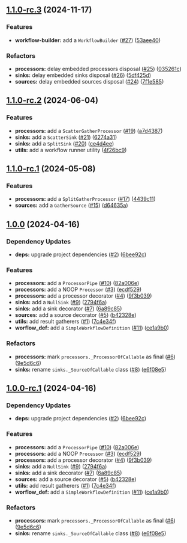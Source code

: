 ## [1.1.0-rc.3](https://github.com/savannahghi/sghi-etl-commons/compare/v1.1.0-rc.2...v1.1.0-rc.3) (2024-11-17)


### Features

* **workflow-builder:** add a `WorkflowBuilder` ([#27](https://github.com/savannahghi/sghi-etl-commons/issues/27)) ([53aee40](https://github.com/savannahghi/sghi-etl-commons/commit/53aee40cb9f8573b9b681a455fb745bf665f5195))


### Refactors

* **processors:** delay embedded processors disposal ([#25](https://github.com/savannahghi/sghi-etl-commons/issues/25)) ([035261c](https://github.com/savannahghi/sghi-etl-commons/commit/035261c83e498ce6f902e8bc6931cc60619b89fa))
* **sinks:** delay embedded sinks disposal ([#26](https://github.com/savannahghi/sghi-etl-commons/issues/26)) ([5df425d](https://github.com/savannahghi/sghi-etl-commons/commit/5df425d210076518c9ba327df476e8504e31c5a9))
* **sources:** delay embedded sources disposal ([#24](https://github.com/savannahghi/sghi-etl-commons/issues/24)) ([7f1e585](https://github.com/savannahghi/sghi-etl-commons/commit/7f1e58560e79cfd8b5e9a3b9c87a3b7c98b212d3))

## [1.1.0-rc.2](https://github.com/savannahghi/sghi-etl-commons/compare/v1.1.0-rc.1...v1.1.0-rc.2) (2024-06-04)


### Features

* **processors:** add a `ScatterGatherProcessor` ([#19](https://github.com/savannahghi/sghi-etl-commons/issues/19)) ([a7d4387](https://github.com/savannahghi/sghi-etl-commons/commit/a7d43871ebbf071324ccac2acf86ae61a71b0b2d))
* **sinks:** add a `ScatterSink` ([#21](https://github.com/savannahghi/sghi-etl-commons/issues/21)) ([6274a31](https://github.com/savannahghi/sghi-etl-commons/commit/6274a31ec774e5fd720938360702af8e44994d63))
* **sinks:** add a `SplitSink` ([#20](https://github.com/savannahghi/sghi-etl-commons/issues/20)) ([ce4d4ee](https://github.com/savannahghi/sghi-etl-commons/commit/ce4d4ee0e3bf1d7b302f4c08f98acd12993ce832))
* **utils:** add a workflow runner utility ([4f26bc9](https://github.com/savannahghi/sghi-etl-commons/commit/4f26bc9f2b24c2db1acff289c7545b0dc68d0203))

## [1.1.0-rc.1](https://github.com/savannahghi/sghi-etl-commons/compare/v1.0.0...v1.1.0-rc.1) (2024-05-08)


### Features

* **processors:** add a `SplitGatherProcessor` ([#17](https://github.com/savannahghi/sghi-etl-commons/issues/17)) ([4439c11](https://github.com/savannahghi/sghi-etl-commons/commit/4439c11724fe1630d2f53e3cc4be8ebc798ff352))
* **sources:** add a `GatherSource` ([#15](https://github.com/savannahghi/sghi-etl-commons/issues/15)) ([d64635a](https://github.com/savannahghi/sghi-etl-commons/commit/d64635a66fa058c9c26007d281620491de8b9a7e))

## [1.0.0](https://github.com/savannahghi/sghi-etl-commons/compare/...v1.0.0) (2024-04-16)


### Dependency Updates

* **deps:** upgrade project dependencies ([#2](https://github.com/savannahghi/sghi-etl-commons/issues/2)) ([6bee92c](https://github.com/savannahghi/sghi-etl-commons/commit/6bee92caa6464c52ee03c0a609dec5fd5b919fea))


### Features

* **processors:** add a `ProcessorPipe` ([#10](https://github.com/savannahghi/sghi-etl-commons/issues/10)) ([82a006e](https://github.com/savannahghi/sghi-etl-commons/commit/82a006ee58bfacc723e3bed2612114f002276719))
* **processors:** add a NOOP `Processor` ([#3](https://github.com/savannahghi/sghi-etl-commons/issues/3)) ([ecdf529](https://github.com/savannahghi/sghi-etl-commons/commit/ecdf529bbf091dc3d88060331ba6dc66703118f5))
* **processors:** add a processor decorator ([#4](https://github.com/savannahghi/sghi-etl-commons/issues/4)) ([9f3b039](https://github.com/savannahghi/sghi-etl-commons/commit/9f3b0393630c2bae8df568f4a0fd977f1d34effc))
* **sinks:** add a `NullSink` ([#9](https://github.com/savannahghi/sghi-etl-commons/issues/9)) ([2794f6a](https://github.com/savannahghi/sghi-etl-commons/commit/2794f6ab198d9a2e211cd57f3e6ab6c6aab0a815))
* **sinks:** add a sink decorator ([#7](https://github.com/savannahghi/sghi-etl-commons/issues/7)) ([6a89c85](https://github.com/savannahghi/sghi-etl-commons/commit/6a89c85d30e8a28abc995823df9fc06aa8d52f14))
* **sources:** add a source decorator ([#5](https://github.com/savannahghi/sghi-etl-commons/issues/5)) ([b42328e](https://github.com/savannahghi/sghi-etl-commons/commit/b42328e7c94bf975df4e2ddde454bdad13d8bae7))
* **utils:** add result gatherers ([#1](https://github.com/savannahghi/sghi-etl-commons/issues/1)) ([7c4e34f](https://github.com/savannahghi/sghi-etl-commons/commit/7c4e34f738e9b8774d7c1d7ba3e6386229b25786))
* **worflow_def:** add a `SimpleWorkflowDefinition` ([#11](https://github.com/savannahghi/sghi-etl-commons/issues/11)) ([ce1a9b0](https://github.com/savannahghi/sghi-etl-commons/commit/ce1a9b03a6fa6e0b6ab75a8635c98e0b8267be86))


### Refactors

* **processors:** mark `processors._ProcessorOfCallable` as final ([#6](https://github.com/savannahghi/sghi-etl-commons/issues/6)) ([9e5d6c6](https://github.com/savannahghi/sghi-etl-commons/commit/9e5d6c6d50a8e92cb2fe35537edf866dd1098d15))
* **sinks:** rename `sinks._SourceOfCallable` class ([#8](https://github.com/savannahghi/sghi-etl-commons/issues/8)) ([e6f08e5](https://github.com/savannahghi/sghi-etl-commons/commit/e6f08e5f9edb25067529980d9d13f7e3d75a3847))

## [1.0.0-rc.1](https://github.com/savannahghi/sghi-etl-commons/compare/...v1.0.0-rc.1) (2024-04-16)


### Dependency Updates

* **deps:** upgrade project dependencies ([#2](https://github.com/savannahghi/sghi-etl-commons/issues/2)) ([6bee92c](https://github.com/savannahghi/sghi-etl-commons/commit/6bee92caa6464c52ee03c0a609dec5fd5b919fea))


### Features

* **processors:** add a `ProcessorPipe` ([#10](https://github.com/savannahghi/sghi-etl-commons/issues/10)) ([82a006e](https://github.com/savannahghi/sghi-etl-commons/commit/82a006ee58bfacc723e3bed2612114f002276719))
* **processors:** add a NOOP `Processor` ([#3](https://github.com/savannahghi/sghi-etl-commons/issues/3)) ([ecdf529](https://github.com/savannahghi/sghi-etl-commons/commit/ecdf529bbf091dc3d88060331ba6dc66703118f5))
* **processors:** add a processor decorator ([#4](https://github.com/savannahghi/sghi-etl-commons/issues/4)) ([9f3b039](https://github.com/savannahghi/sghi-etl-commons/commit/9f3b0393630c2bae8df568f4a0fd977f1d34effc))
* **sinks:** add a `NullSink` ([#9](https://github.com/savannahghi/sghi-etl-commons/issues/9)) ([2794f6a](https://github.com/savannahghi/sghi-etl-commons/commit/2794f6ab198d9a2e211cd57f3e6ab6c6aab0a815))
* **sinks:** add a sink decorator ([#7](https://github.com/savannahghi/sghi-etl-commons/issues/7)) ([6a89c85](https://github.com/savannahghi/sghi-etl-commons/commit/6a89c85d30e8a28abc995823df9fc06aa8d52f14))
* **sources:** add a source decorator ([#5](https://github.com/savannahghi/sghi-etl-commons/issues/5)) ([b42328e](https://github.com/savannahghi/sghi-etl-commons/commit/b42328e7c94bf975df4e2ddde454bdad13d8bae7))
* **utils:** add result gatherers ([#1](https://github.com/savannahghi/sghi-etl-commons/issues/1)) ([7c4e34f](https://github.com/savannahghi/sghi-etl-commons/commit/7c4e34f738e9b8774d7c1d7ba3e6386229b25786))
* **worflow_def:** add a `SimpleWorkflowDefinition` ([#11](https://github.com/savannahghi/sghi-etl-commons/issues/11)) ([ce1a9b0](https://github.com/savannahghi/sghi-etl-commons/commit/ce1a9b03a6fa6e0b6ab75a8635c98e0b8267be86))


### Refactors

* **processors:** mark `processors._ProcessorOfCallable` as final ([#6](https://github.com/savannahghi/sghi-etl-commons/issues/6)) ([9e5d6c6](https://github.com/savannahghi/sghi-etl-commons/commit/9e5d6c6d50a8e92cb2fe35537edf866dd1098d15))
* **sinks:** rename `sinks._SourceOfCallable` class ([#8](https://github.com/savannahghi/sghi-etl-commons/issues/8)) ([e6f08e5](https://github.com/savannahghi/sghi-etl-commons/commit/e6f08e5f9edb25067529980d9d13f7e3d75a3847))
